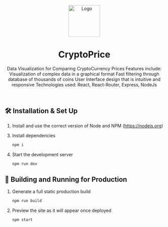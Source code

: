 <div align="center">
  <img alt="Logo" src="https://image.flaticon.com/icons/png/512/2350/premium/2350501.png" width="100" />
</div>
<h1 align="center">
  CryptoPrice
</h1>
<p align="center">
Data Visualization for Comparing CryptoCurrency Prices
Features include:
Visualization of complex data in a graphical format
Fast filtering through database of thousands of coins
User Interface design that is intuitive and responsive
Technologies used: React, React-Router, Express, NodeJs

</p>

<br>

<!-- <p align="center">
  <a href="https://app.netlify.com/sites/brittanychiang/deploys" target="_blank">
    <img src="https://api.netlify.com/api/v1/badges/1963b488-7b78-48c9-9e2d-6fb5e47ab3af/deploy-status" alt="Netlify Status" />
  </a>
</p> -->

<!-- ![demo](https://raw.githubusercontent.com/bchiang7/v4/master/src/images/demo.png) -->

## 🛠 Installation & Set Up

<!-- 1. Install the Gatsby CLI

   ```sh
   npm install -g gatsby-cli
   ``` -->

1. Install and use the correct version of Node and NPM (https://nodejs.org)

3) Install dependencies

   ```sh
   npm i
   ```

4) Start the development server

   ```sh
   npm run dev
   ```

## 🚀 Building and Running for Production

1. Generate a full static production build

   ```sh
   npm run build
   ```

1. Preview the site as it will appear once deployed

   ```sh
   npm start
   ```
